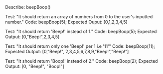Describe: beepBoop()

Test: "It should return an array of numbers from 0 to the user's inputted number."
Code: beepBoop(5);
Expected Ouput: [0,1,2,3,4,5]

Test: "It should return 'Beep!' instead of 1."
Code: beepBoop(5);
Expected Output: [0,"Beep!",2,3,4,5]

Test: "It should return only one 'Beep!' per 1 i.e '11'"
Code: beepBoop(11);
Expected Output: [0,"Beep!", 2,3,4,5,6,7,8,9,"Beep!","Beep!"]

Test: "It should return 'Boop!' instead of 2."
Code: beepBoop(2);
Expected Output: [0, "Beep!", "Boop!"]